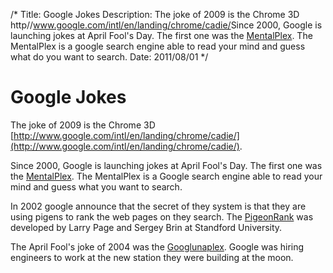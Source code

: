 /*
Title: Google Jokes
Description: The joke of 2009 is the Chrome 3D <a>http//www.google.com/intl/en/landing/chrome/cadie/</a>Since 2000, Google is launching jokes at April Fool's Day. The first one was the <a href="http//www.google.com/mentalplex/">MentalPlex</a>. The MentalPlex is a google search engine able to read your mind and guess what do you want to search.
Date: 2011/08/01
*/

# Google Jokes

The joke of 2009 is the Chrome 3D [http://www.google.com/intl/en/landing/chrome/cadie/](http://www.google.com/intl/en/landing/chrome/cadie/).

Since 2000, Google is launching jokes at April Fool's Day. The first one was the [MentalPlex](http://www.google.com/mentalplex/). The MentalPlex is a Google search engine able to read your mind and guess what you want to search.

In 2002 google announce that the secret of they system is that they are using pigens to rank the web pages on they search. The [PigeonRank](http://www.google.com/technology/pigeonrank.html) was developed by Larry Page and Sergey Brin at Standford University.

The April Fool's joke of 2004 was the [Googlunaplex](http://www.google.com/jobs/lunar_job.html). Google was hiring engineers to work at the new station they were building at the moon.
